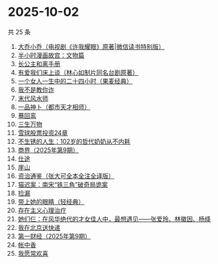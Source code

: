 # 2025-10-02

共 25 条

<!-- BEGIN WEREAD -->
<!-- 最后更新时间 2025-10-02 06:23:27 +0800 -->
1. [大乔小乔（电视剧《许我耀眼》原著|微信读书特别版）](https://weread.qq.com/web/bookDetail/1ae327f0813aba7fag017585)
1. [半小时漫画故宫：文物篇](https://weread.qq.com/web/bookDetail/06a32200813aba724g0146b7)
1. [长公主和离手册](https://weread.qq.com/web/bookDetail/1ec326b0813aba730g013f38)
1. [有爱我们床上谈（林心如制片同名台剧原著）](https://weread.qq.com/web/bookDetail/17632910813aba76cg012502)
1. [一个女人一生中的二十四小时（果麦经典）](https://weread.qq.com/web/bookDetail/bcc32220813aba6bbg013071)
1. [我不是教你诈](https://weread.qq.com/web/bookDetail/14232ed0813ab6d8fg019a70)
1. [末代风水师](https://weread.qq.com/web/bookDetail/77332520813aba722g010c64)
1. [一品神卜（都市天才相师）](https://weread.qq.com/web/bookDetail/34b32b90813aba555g0105ad)
1. [蓦回鸾](https://weread.qq.com/web/bookDetail/14b321d0813aba723g011c1b)
1. [三生万物](https://weread.qq.com/web/bookDetail/48432b50813ab9339g013f3f)
1. [雪球股票投资24章](https://weread.qq.com/web/bookDetail/2f032be0813aba75fg011b7a)
1. [不生锈的人生：102岁的哲代奶奶从不内耗](https://weread.qq.com/web/bookDetail/77232620813aba06dg01442d)
1. [商界（2025年第9期）](https://weread.qq.com/web/bookDetail/03f32750813aba78cg010878)
1. [仕途](https://weread.qq.com/web/bookDetail/016325a0813aba6e3g014bf8)
1. [崖山](https://weread.qq.com/web/bookDetail/c4132250813aba76eg014c67)
1. [资治通鉴（张大可全本全注全译版）](https://weread.qq.com/web/bookDetail/33532d70813aba6ccg011cd8)
1. [猫迟案：南宋“铁三角”破奇局诡案](https://weread.qq.com/web/bookDetail/a6332650813aba6a9g012871)
1. [捡漏](https://weread.qq.com/web/bookDetail/fa8324f0813aba75eg015764)
1. [带上她的眼睛（轻经典）](https://weread.qq.com/web/bookDetail/0f032480813ab9f2bg0128ad)
1. [存在主义心理治疗](https://weread.qq.com/web/bookDetail/538320a0813ab83e4g01836b)
1. [她们仨：在风华绝代的才女佳人中，最想遇见——张爱玲、林徽因、杨绛](https://weread.qq.com/web/bookDetail/0f3328d0728089930f34340)
1. [我在北京送快递](https://weread.qq.com/web/bookDetail/51532c40813ab7c0ag019c84)
1. [第一财经（2025年第9期）](https://weread.qq.com/web/bookDetail/751322e0813aba7f5g015500)
1. [帐中香](https://weread.qq.com/web/bookDetail/e3232920813aba5e1g01341c)
1. [我愿常欢喜](https://weread.qq.com/web/bookDetail/6d032db0813ab814cg01374d)
<!-- END WEREAD -->